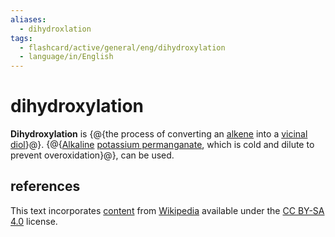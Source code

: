 ```yaml
---
aliases:
  - dihydroxlation
tags:
  - flashcard/active/general/eng/dihydroxylation
  - language/in/English
---
```


# dihydroxylation

__Dihydroxylation__ is {@{the process of converting an [alkene](alkene.md) into a [vicinal](vicinal%20(chemistry).md) [diol](diol.md)}@}. {@{[Alkaline](alkali.md) [potassium permanganate](potassium%20permanganate.md), which is cold and dilute to prevent overoxidation}@}, can be used. <!--SR:!2027-11-20,1082,270!2029-03-12,1236,230-->

## references

This text incorporates [content](https://en.wikipedia.org/wiki/dihydroxylation) from [Wikipedia](Wikipedia.md) available under the [CC BY-SA 4.0](https://creativecommons.org/licenses/by-sa/4.0/) license.
